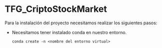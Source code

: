 # TFG_CriptoStockMarket

Para la instalación del proyecto necesitamos realizar los siguientes pasos:

+ Necesitamos tener instalado conda en nuestro entorno.
	
	`conda create -n <nombre del entorno virtual>`
